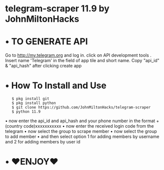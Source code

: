 
# telegram-scraper 11.9 by JohnMiltonHacks

# • TO GENERATE API
   Go to http://my.telegram.org and log in.
   click on API development tools .
    Insert name 'Telegram' in the field of app tile and short name. 
    Copy "api_id" & "api_hash" after clicking create app

# • How To Install and Use
       $ pkg install git
       $ pkg install python
       $ git clone https://github.com/JohnMiltonHacks/telegram-scraper
       $ python 11.9
   • now enter the api_id and api_hash and your phone number in the format +(country code)xxxxxxxxxxx
   • now enter the received login code from the telegram
   • now select the group to scrape member
   • now select the group to add member
   • and then select option 1 for adding members by username and 2 for adding members by user id
# • ❤ENJOY❤
